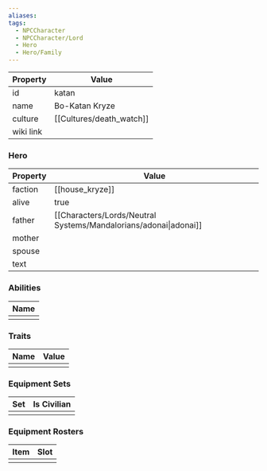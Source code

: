 ```yaml
---
aliases: 
tags:
  - NPCCharacter
  - NPCCharacter/Lord
  - Hero
  - Hero/Family
---
```


| Property  | Value           |
| :-------- | --------------- |
| id        | katan           |
| name      | Bo-Katan Kryze  |
| culture   | [[Cultures/death_watch]] |
| wiki link |                 |
### Hero
| Property | Value                                                            |
| -------- | ---------------------------------------------------------------- |
| faction  | [[house_kryze]]                                                  |
| alive    | true                                                             |
| father   | [[Characters/Lords/Neutral Systems/Mandalorians/adonai\|adonai]] |
| mother   |                                                                  |
| spouse   |                                                                  |
| text     |                                                                  |

### Abilities
| Name |
| :--: |
|      |

### Traits
| Name | Value |
| ---- | ----- |
|      |       |

### Equipment Sets
| Set | Is Civilian |
| --- | ----------- |
|     |             |

### Equipment Rosters
| Item | Slot |
| ---- | ---- |
|      |      |
